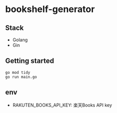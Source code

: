 # bookshelf-generator

## Stack

- Golang
- Gin

## Getting started

```shell
go mod tidy
go run main.go
```

## env

- RAKUTEN_BOOKS_API_KEY: 楽天Books API key

